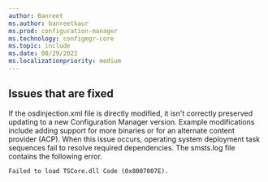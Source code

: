 ```yaml
---
author: Banreet
ms.author: banreetkaur
ms.prod: configuration-manager
ms.technology: configmgr-core
ms.topic: include
ms.date: 08/29/2022
ms.localizationpriority: medium
---
```


## <a name="bkmk_fixedIssues "></a> Issues that are fixed

<!--13879970 -->

If the osdinjection.xml file is directly modified, it isn't correctly preserved updating to a new Configuration Manager version.
Example modifications include adding support for more binaries or for an alternate content provider (ACP). When this issue occurs, operating system deployment task sequences fail to resolve required dependencies. The smsts.log file contains the following error.

```Failed to load TSCore.dll Code (0x8007007E).```

